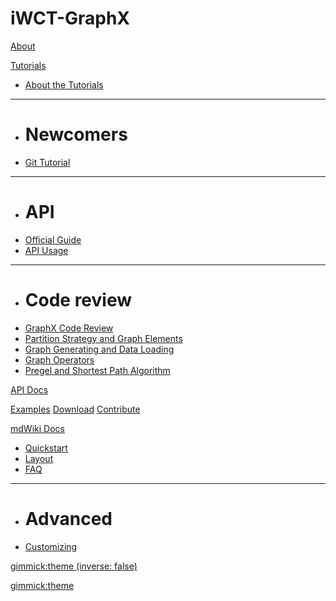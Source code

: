 # iWCT-GraphX

[About](index.md)

[Tutorials]()

  * [About the Tutorials](tutorials.md)
  - - - -
  * # Newcomers
  * [Git Tutorial](tutorials/git.md)
  - - - -
  * # API
  * [Official Guide](https://spark.apache.org/docs/0.9.0/graphx-programming-guide.html)
  * [API Usage](tutorials/api.md)
  - - - -
  * # Code review
  * [GraphX Code Review](tutorials/codereview/index.md)
  * [Partition Strategy and Graph Elements](tutorials/codereview/partitionAndElements.md)
  * [Graph Generating and Data Loading](tutorials/codereview/createAndLoad.md)
  * [Graph Operators](tutorials/codereview/graphOperators.md)
  * [Pregel and Shortest Path Algorithm](tutorials/codereview/pregelAndSPA.md)

[API Docs](docs.md)

[Examples](examples.md)
[Download](download.md)
[Contribute](contribute.md)

[mdWiki Docs]()

  * [Quickstart](quickstart.md)
  * [Layout](layout.md)
  * [FAQ](faq.md)
  - - - -
  * # Advanced
  * [Customizing](customizing.md)



[gimmick:theme (inverse: false)](spacelab)

<!-- [gimmick:ThemeChooser](Change theme) -->
[gimmick:theme](cerulean)

<!-- counter pixel for counting visitors -->
<!-- <img src="http://stats.markdown.io/mdwiki_info.gif" style="display:none;"/> -->

<script type="text/javascript">

  var _gaq = _gaq || [];
  _gaq.push(['_setAccount', 'UA-44627253-1']);
  _gaq.push(['_trackPageview']);

  (function() {
    var ga = document.createElement('script'); ga.type = 'text/javascript'; ga.async = true;
    ga.src = ('https:' == document.location.protocol ? 'https://ssl' : 'http://www') + '.google-analytics.com/ga.js';
    var s = document.getElementsByTagName('script')[0]; s.parentNode.insertBefore(ga, s);
  })();

</script>
